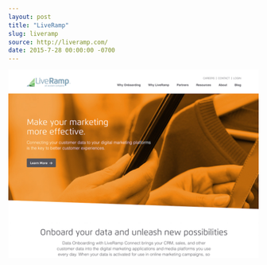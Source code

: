 ```yaml
---
layout: post
title: "LiveRamp"
slug: liveramp
source: http://liveramp.com/
date: 2015-7-28 00:00:00 -0700
---
```


<img src="/assets/img/screenshots/liveramp.jpg">
